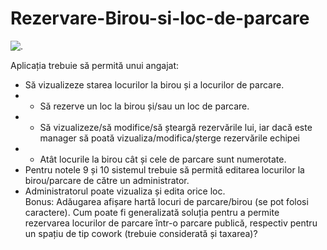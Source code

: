 # Rezervare-Birou-si-loc-de-parcare
![.](https://img.shields.io/badge/C%20#-884DA7)

Aplicația trebuie să permită unui angajat: 
- Să vizualizeze starea locurilor la birou și a locurilor de parcare.
-  - Să rezerve un loc la birou și/sau un loc de parcare.
- - Să vizualizeze/să modifice/să șteargă rezervările lui, iar dacă este manager să poată vizualiza/modifica/șterge rezervările echipei
- - Atât locurile la birou cât și cele de parcare sunt numerotate.
- Pentru notele 9 și 10 sistemul trebuie să permită editarea locurilor la birou/parcare de către un administrator.
- Administratorul poate vizualiza și edita orice loc.  
Bonus: Adăugarea afișare hartă locuri de parcare/birou (se pot folosi caractere). Cum poate fi generalizată soluția pentru a permite rezervarea locurilor de parcare într-o parcare publică, respectiv pentru un spațiu de tip cowork (trebuie considerată și taxarea)?

